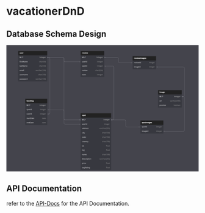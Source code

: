 # vacationerDnD

## Database Schema Design

![db-schema]

[db-schema]: ./images/backend-schema.PNG

## API Documentation

refer to the [API-Docs] for the API Documentation.

[API-Docs]: ./backend/API-docs-vacationerDnD.md
